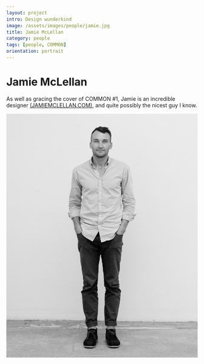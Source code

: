 ```yaml
---
layout: project
intro: Design wunderkind 
image: /assets/images/people/jamie.jpg
title: Jamie McLellan
category: people
tags: [people, COMMON]
orientation: portrait
---
```


# Jamie McLellan

As well as gracing the cover of COMMON #1, Jamie is an incredible designer <a href="http://jamiemclellan.com" target="_blank">(JAMIEMCLELLAN.COM)</a>, and quite possibly the nicest guy I know. 

![](/assets/images/people/jamie.jpg)

